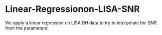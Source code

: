 # Linear-Regressionon-LISA-SNR
We apply a linear regression on LISA BH data to try to interpolate the SNR from the parameters.
